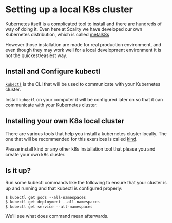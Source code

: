 # Setting up a local K8s cluster

Kubernetes itself is a complicated tool to install and there are hundreds of way of doing it. Even here at Scality we have developed our own Kubernetes distribution, which is called [metalk8s](https://github.com/scality/metalk8s)

However those installation are made for real production environment, and even though they
may work well for a local development environment it is not the quickest/easiest way.


## Install and Configure kubectl

[`kubectl`](https://kubernetes.io/docs/tasks/tools/install-kubectl/) is the CLI that will be used to communicate with your Kubernetes cluster.

Install `kubectl` on your computer it will be configured later on so that it can communicate with your Kubernetes cluster.

## Installing your own K8s local cluster

There are various tools that help you install a kubernetes cluster locally.
The one that will be recommended for this exersices is called [kind](https://kind.sigs.k8s.io/docs/user/quick-start/).

Please install kind or any other k8s installation tool that please you and create your own k8s cluster.

## Is it up?

Run some kubectl commands like the following to ensure that your cluster is up and running and that kubectl is configured properly:

```shell
$ kubectl get pods --all-namespaces
$ kubectl get deployment --all-namespaces
$ kubectl get service --all-namespaces
```

We'll see what does command mean afterwards.
